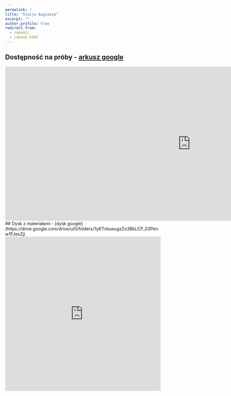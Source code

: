 ```yaml
---
permalink: /
title: "Stacja Augiasza"
excerpt: ""
author_profile: true
redirect_from: 
  - /about/
  - /about.html
---
```


## Dostępność na próby - [arkusz google](https://docs.google.com/spreadsheets/d/1DguyWk5O1XiM00rNuJRPKkdf3mxyYfS1XYG4kZTm6Tw)

<iframe height="500" 
      width="1200"
      frameborder="0"
      src="https://docs.google.com/spreadsheets/d/e/2PACX-1vQqGGd4C0Du5DSr0H_rUMCd5Vvg8pNiW2ZiSjdcaVANHXmQd7xvORhvoCFtK0hQIQHpu8-Xu2QtubJg/pubhtml?widget=true&amp;headers=false">
</iframe>
## Dysk z materiałami - [dysk google](https://drive.google.com/drive/u/0/folders/1yKTcbueugzZo3BkLCP_03Penw1FJesZj)

<iframe src="https://drive.google.com/embeddedfolderview?id=1yKTcbueugzZo3BkLCP_03Penw1FJesZj#list" 
      width="100%" 
      height="500" 
      frameborder="0"></iframe>